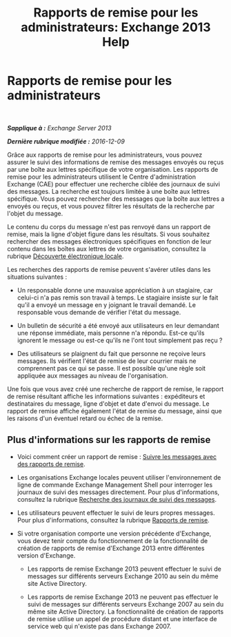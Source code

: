 ﻿---
title: 'Rapports de remise pour les administrateurs: Exchange 2013 Help'
TOCTitle: Rapports de remise pour les administrateurs
ms:assetid: d98623d3-e0b7-4cb9-93fb-6351b4a06137
ms:mtpsurl: https://technet.microsoft.com/fr-fr/library/JJ919241(v=EXCHG.150)
ms:contentKeyID: 51407238
ms.date: 04/24/2018
mtps_version: v=EXCHG.150
ms.translationtype: HT
---

# Rapports de remise pour les administrateurs

 

_**Sapplique à :** Exchange Server 2013_

_**Dernière rubrique modifiée :** 2016-12-09_

Grâce aux rapports de remise pour les administrateurs, vous pouvez assurer le suivi des informations de remise des messages envoyés ou reçus par une boîte aux lettres spécifique de votre organisation. Les rapports de remise pour les administrateurs utilisent le Centre d'administration Exchange (CAE) pour effectuer une recherche ciblée des journaux de suivi des messages. La recherche est toujours limitée à une boîte aux lettres spécifique. Vous pouvez rechercher des messages que la boîte aux lettres a envoyés ou reçus, et vous pouvez filtrer les résultats de la recherche par l'objet du message.

Le contenu du corps du message n'est pas renvoyé dans un rapport de remise, mais la ligne d'objet figure dans les résultats. Si vous souhaitez rechercher des messages électroniques spécifiques en fonction de leur contenu dans les boîtes aux lettres de votre organisation, consultez la rubrique [Découverte électronique locale](in-place-ediscovery-exchange-2013-help.md).

Les recherches des rapports de remise peuvent s'avérer utiles dans les situations suivantes :

  - Un responsable donne une mauvaise appréciation à un stagiaire, car celui-ci n'a pas remis son travail à temps. Le stagiaire insiste sur le fait qu'il a envoyé un message en y joignant le travail demandé. Le responsable vous demande de vérifier l'état du message.

  - Un bulletin de sécurité a été envoyé aux utilisateurs en leur demandant une réponse immédiate, mais personne n'a répondu. Est-ce qu'ils ignorent le message ou est-ce qu'ils ne l'ont tout simplement pas reçu ?

  - Des utilisateurs se plaignent du fait que personne ne reçoive leurs messages. Ils vérifient l'état de remise de leur courrier mais ne comprennent pas ce qui se passe. Il est possible qu'une règle soit appliquée aux messages au niveau de l'organisation.

Une fois que vous avez créé une recherche de rapport de remise, le rapport de remise résultant affiche les informations suivantes : expéditeurs et destinataires du message, ligne d'objet et date d'envoi du message. Le rapport de remise affiche également l'état de remise du message, ainsi que les raisons d'un éventuel retard ou échec de la remise.

## Plus d'informations sur les rapports de remise

  - Voici comment créer un rapport de remise : [Suivre les messages avec des rapports de remise](track-messages-with-delivery-reports-exchange-2013-help.md).

  - Les organisations Exchange locales peuvent utiliser l'environnement de ligne de commande Exchange Management Shell pour interroger les journaux de suivi des messages directement. Pour plus d'informations, consultez la rubrique [Recherche des journaux de suivi des messages](search-message-tracking-logs-exchange-2013-help.md).

  - Les utilisateurs peuvent effectuer le suivi de leurs propres messages. Pour plus d'informations, consultez la rubrique [Rapports de remise](https://go.microsoft.com/fwlink/?linkid=279920).

  - Si votre organisation comporte une version précédente d'Exchange, vous devez tenir compte du fonctionnement de la fonctionnalité de création de rapports de remise d'Exchange 2013 entre différentes version d'Exchange.
    
      - Les rapports de remise Exchange 2013 peuvent effectuer le suivi de messages sur différents serveurs Exchange 2010 au sein du même site Active Directory.
    
      - Les rapports de remise Exchange 2013 ne peuvent pas effectuer le suivi de messages sur différents serveurs Exchange 2007 au sein du même site Active Directory. La fonctionnalité de création de rapports de remise utilise un appel de procédure distant et une interface de service web qui n'existe pas dans Exchange 2007.

